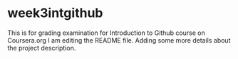 # week3intgithub
This is for grading examination for Introduction to Github course on Coursera.org
I am editing the README file. Adding some more details about the project description.
